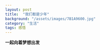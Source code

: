 ```yaml
---
layout: post
title:  "我们都是少年"
background: "/assets/images/7B1A9600.jpg"
category: "生活"
tags: 感悟
---
```



**一起向着梦想出发**

